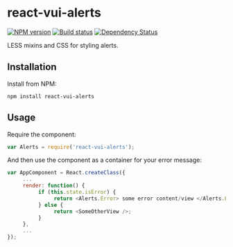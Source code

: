 # react-vui-alerts

[![NPM version][npm-image]][npm-url]
[![Build status][ci-image]][ci-url]
[![Dependency Status][dependencies-image]][dependencies-url]

LESS mixins and CSS for styling alerts.

## Installation

Install from NPM:
```shell
npm install react-vui-alerts
```

## Usage

Require the component:
```javascript
var Alerts = require('react-vui-alerts');
```

And then use the component as a container for your error message:

```javascript
var AppComponent = React.createClass({
     ...
     render: function() {
          if (this.state.isError) {
               return <Alerts.Error> some error content/view </Alerts.Error>;
          } else {
               return <SomeOtherView />;
          }
     },
     ...
});
```

[npm-url]: https://www.npmjs.org/package/react-vui-alerts
[npm-image]: https://img.shields.io/npm/v/react-vui-alerts.svg
[ci-url]: https://travis-ci.org/Brightspace/react-valence-ui-alerts
[ci-image]: https://img.shields.io/travis-ci/Brightspace/react-valence-ui-alerts.svg
[dependencies-url]: https://david-dm.org/brightspace/react-valence-ui-alerts
[dependencies-image]: https://img.shields.io/david/Brightspace/react-valence-ui-alerts.svg
